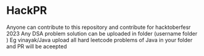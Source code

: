 # HackPR

Anyone can contribute to this repository and contribute for hacktoberfesr 2023
Any DSA problem solution can be uploaded in folder (username folder ) Eg vinayak/Java upload all hard leetcode problems of Java in your folder and PR will be aceepted
